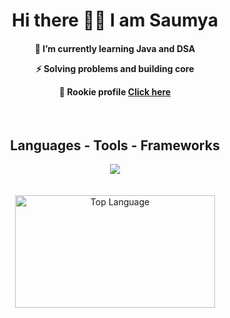 
<h1 align="center">Hi there 👋🏻 I am Saumya</h1>

<h4 align="center">
  
  🌱 I’m currently learning Java and DSA <br>
  
  ⚡ Solving problems and building core <br>
  
  🔭 Rookie profile <a href="https://saumya-dev.netlify.app/">Click here </a>
</h4><br>

<div align="center">
  <h2> Languages - Tools - Frameworks </h2>
  
  <img src="https://skillicons.dev/icons?i=c,cpp,java,html,css,bash,vscode,neovim,git,github" />
  
</div>
<div align="center">
<br><br>
<a href="https://github.com/anuraghazra/github-readme-stats?tab=readme-ov-file#top-languages-card"><img height=180 width=320 align="center" alt="Top Language" src="https://github-readme-stats.vercel.app/api/top-langs/?username=saumya-sarkhel&layout=compact&title_color=cba6f1&theme=radical&border_color=45472a"/></a>
</div>


<!--
**SaumyaSarkhel/SaumyaSarkhel** is a ✨ _special_ ✨ repository because its `README.md` (this file) appears on your GitHub profile.

Here are some ideas to get you started:

- 🔭 I’m currently working on ...
- 🌱 I’m currently learning ...
- 👯 I’m looking to collaborate on ...
- 🤔 I’m looking for help with ...
- 💬 Ask me about ...
- 📫 How to reach me: ...
- 😄 Pronouns: ...
- ⚡ Fun fact: ...
-->
